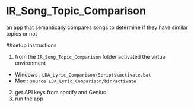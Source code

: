 # IR_Song_Topic_Comparison
an app that semantically compares songs to determine if they have similar topics or not

##setup instructions
1. from the `IR_Song_Topic_Comparison` folder activated the virtual environment
-  Windows : `LDA_Lyric_Comparison\Scripts\activate.bat`
-  Mac : `source LDA_Lyric_Comparison/bin/activate`
2. get API keys from spotify and Genius
3. run the app
